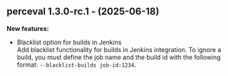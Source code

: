 ## perceval 1.3.0-rc.1 - (2025-06-18)

**New features:**

 * Blacklist option for builds in Jenkins\
   Add blacklist functionality for builds in Jenkins integration. To
   ignore a build, you must define the job name and the build id with the
   following format: `--blacklist-builds job-id:1234`.

